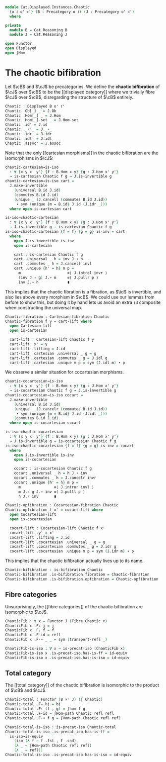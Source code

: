 <!--
```agda
open import Cat.Displayed.Bifibration
open import Cat.Displayed.Cocartesian
open import Cat.Displayed.Cartesian
open import Cat.Functor.Equivalence
open import Cat.Instances.Product
open import Cat.Displayed.Fibre
open import Cat.Displayed.Total
open import Cat.Displayed.Base
open import Cat.Prelude

import Cat.Reasoning
```
-->

```agda
module Cat.Displayed.Instances.Chaotic
  {o ℓ o' ℓ'} (B : Precategory o ℓ) (J : Precategory o' ℓ')
  where

private
  module B = Cat.Reasoning B
  module J = Cat.Reasoning J

open Functor
open Displayed
open ∫Hom
```

# The chaotic bifibration

Let $\cB$ and $\cJ$ be precategories. We define the
**chaotic bifibration** of $\cJ$ over $\cB$ to be the [[displayed
category]] where we trivially fibre $\cJ$ over $\cB$, disregarding the
structure of $\cB$ entirely.

```agda
Chaotic : Displayed B o' ℓ'
Chaotic. Ob[_] _ = J.Ob
Chaotic .Hom[_] _ = J.Hom
Chaotic .Hom[_]-set _ = J.Hom-set
Chaotic .id' = J.id
Chaotic ._∘'_ = J._∘_
Chaotic .idr' = J.idr
Chaotic .idl' = J.idl
Chaotic .assoc' = J.assoc
```

Note that the only [[cartesian morphisms]] in the chaotic bifibration are
the isomorphisms in $\cJ$:

```agda
chaotic-cartesian→is-iso
  : ∀ {x y x' y'} {f : B.Hom x y} {g : J.Hom x' y'}
  → is-cartesian Chaotic f g → J.is-invertible g
chaotic-cartesian→is-iso cart =
  J.make-invertible
    (universal B.id J.id)
    (commutes B.id J.id)
    (unique _ (J.cancell (commutes B.id J.id))
     ∙ sym (unique {m = B.id} J.id (J.idr _)))
  where open is-cartesian cart

is-iso→chaotic-cartesian
  : ∀ {x y x' y'} {f : B.Hom x y} {g : J.Hom x' y'}
  → J.is-invertible g → is-cartesian Chaotic f g
is-iso→chaotic-cartesian {f = f} {g = g} is-inv = cart
  where
    open J.is-invertible is-inv
    open is-cartesian

    cart : is-cartesian Chaotic f g
    cart .universal _ h = inv J.∘ h
    cart .commutes _ h = J.cancell invl
    cart .unique {h' = h} m p =
      m                     ≡⟨ J.introl invr ⟩
      (inv J.∘ g) J.∘ m     ≡⟨ J.pullr p ⟩
      inv J.∘ h             ∎
```

This implies that the chaotic fibration is a fibration, as $\id$ is
invertible, and also lies above every morphism in $\cB$. We could
use our lemmas from before to show this, but doing it by hand lets
us avoid an extra `id` composite when constructing the universal map.

```agda
Chaotic-fibration : Cartesian-fibration Chaotic
Chaotic-fibration f y = cart-lift where
  open Cartesian-lift
  open is-cartesian

  cart-lift : Cartesian-lift Chaotic f y
  cart-lift .x' = y
  cart-lift .lifting = J.id
  cart-lift .cartesian .universal _ g = g
  cart-lift .cartesian .commutes _ g = J.idl g
  cart-lift .cartesian .unique m p = sym (J.idl m) ∙ p
```

We observe a similar situation for cocartesian morphisms.

```agda
chaotic-cocartesian→is-iso
  : ∀ {x y x' y'} {f : B.Hom x y} {g : J.Hom x' y'}
  → is-cocartesian Chaotic f g → J.is-invertible g
chaotic-cocartesian→is-iso cocart =
  J.make-invertible
    (universal B.id J.id)
    (unique _ (J.cancelr (commutes B.id J.id))
     ∙ sym (unique {m = B.id} J.id (J.idl _)))
    (commutes B.id J.id)
  where open is-cocartesian cocart

is-iso→chaotic-cocartesian
  : ∀ {x y x' y'} {f : B.Hom x y} {g : J.Hom x' y'}
  → J.is-invertible g → is-cocartesian Chaotic f g
is-iso→chaotic-cocartesian {f = f} {g = g} is-inv = cocart
  where
    open J.is-invertible is-inv
    open is-cocartesian

    cocart : is-cocartesian Chaotic f g
    cocart .universal _ h = h J.∘ inv
    cocart .commutes _ h = J.cancelr invr
    cocart .unique {h' = h} m p =
      m               ≡⟨ J.intror invl ⟩
      m J.∘ g J.∘ inv ≡⟨ J.pulll p ⟩
      h J.∘ inv       ∎

Chaotic-opfibration : Cocartesian-fibration Chaotic
Chaotic-opfibration f x' = cocart-lift where
  open Cocartesian-lift
  open is-cocartesian

  cocart-lift : Cocartesian-lift Chaotic f x'
  cocart-lift .y' = x'
  cocart-lift .lifting = J.id
  cocart-lift .cocartesian .universal _ g = g
  cocart-lift .cocartesian .commutes _ g = J.idr g
  cocart-lift .cocartesian .unique m p = sym (J.idr m) ∙ p
```

This implies that the chaotic bifibration actually lives up to its name.

```agda
Chaotic-bifibration : is-bifibration Chaotic
Chaotic-bifibration .is-bifibration.fibration = Chaotic-fibration
Chaotic-bifibration .is-bifibration.opfibration = Chaotic-opfibration
```

## Fibre categories

Unsurprisingly, the [[fibre categories]] of the chaotic bifibration are
isomorphic to $\cJ$.

```agda
ChaoticFib : ∀ x → Functor J (Fibre Chaotic x)
ChaoticFib x .F₀ j = j
ChaoticFib x .F₁ f = f
ChaoticFib x .F-id = refl
ChaoticFib x .F-∘ _ _ = sym (transport-refl _)

ChaoticFib-is-iso : ∀ x → is-precat-iso (ChaoticFib x)
ChaoticFib-is-iso x .is-precat-iso.has-is-ff = id-equiv
ChaoticFib-is-iso x .is-precat-iso.has-is-iso = id-equiv
```

## Total category

The [[total category]] of the chaotic bifibration is isomorphic to the
product of $\cB$ and $\cJ$.

```agda
Chaotic-total : Functor (B ×ᶜ J) (∫ Chaotic)
Chaotic-total .F₀ bj = bj
Chaotic-total .F₁ (f , g) = ∫hom f g
Chaotic-total .F-id = ∫Hom-path Chaotic refl refl
Chaotic-total .F-∘ f g = ∫Hom-path Chaotic refl refl

Chaotic-total-is-iso : is-precat-iso Chaotic-total
Chaotic-total-is-iso .is-precat-iso.has-is-ff =
  is-iso→is-equiv
    (iso (λ f → f .fst , f .snd)
    (λ _ → ∫Hom-path Chaotic refl refl)
    (λ _ → refl))
Chaotic-total-is-iso .is-precat-iso.has-is-iso = id-equiv
```
